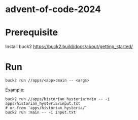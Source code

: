 # advent-of-code-2024

# Prerequisite
Install buck2 https://buck2.build/docs/about/getting_started/

# Run
```
buck2 run //apps/<app>:main -- <args>
```

Example:
```
buck2 run //apps/historian_hysteria:main -- -i apps/historian_hysteria/input.txt
# or from `apps/historian_hysteria/`
buck2 run :main -- -i input.txt
```

